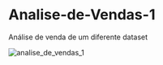 # Analise-de-Vendas-1
Análise de venda de um diferente dataset


![analise_de_vendas_1](https://user-images.githubusercontent.com/8195518/220120392-445f14a2-734c-4fca-ac63-fb0b963bbde3.png)
